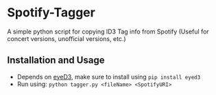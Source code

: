 # Spotify-Tagger
A simple python script for copying ID3 Tag info from Spotify (Useful for concert versions, unofficial versions, etc.)

## Installation and Usage
  * Depends on [eyeD3](https://github.com/nicfit/eyed3), make sure to install using ```pip install eyed3```
  * Run using: ```python tagger.py <fileName> <SpotifyURI>```
